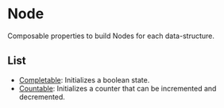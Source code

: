 # Node

Composable properties to build Nodes for each data-structure.

## List

- [Completable](Completable.ts): Initializes a boolean state.
- [Countable](Countable.ts): Initializes a counter that can be incremented and decremented.
